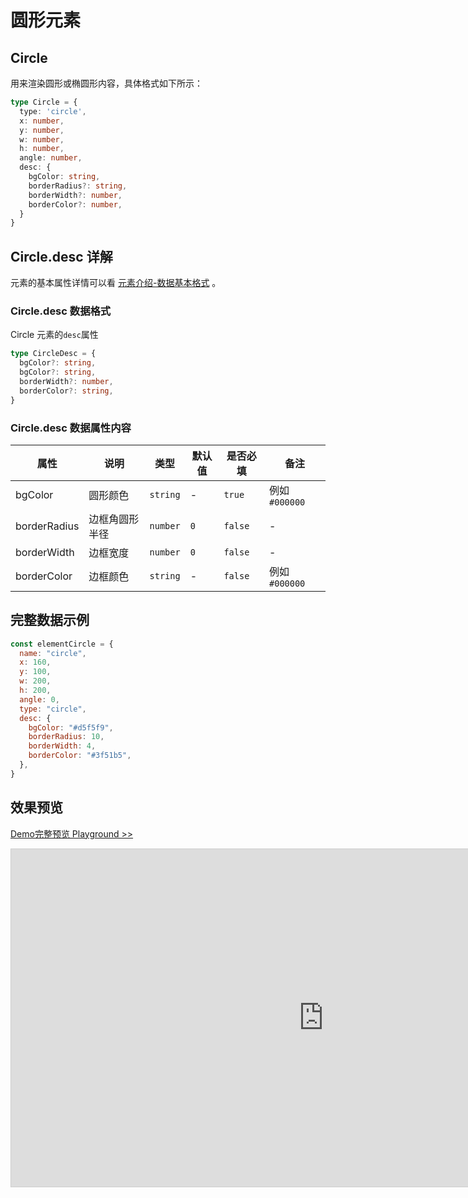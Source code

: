 # 圆形元素

## Circle

用来渲染圆形或椭圆形内容，具体格式如下所示：

```ts
type Circle = {
  type: 'circle',
  x: number,
  y: number,
  w: number,
  h: number,
  angle: number,
  desc: {
    bgColor: string,
    borderRadius?: string,
    borderWidth?: number,
    borderColor?: number,
  }
}
```

## Circle.desc 详解

元素的基本属性详情可以看 [元素介绍-数据基本格式](./info.md#数据基本格式) 。

### Circle.desc 数据格式

Circle 元素的`desc`属性

```ts
type CircleDesc = {
  bgColor?: string,
  bgColor?: string,
  borderWidth?: number,
  borderColor?: string,
}
```

### Circle.desc 数据属性内容


|属性|说明|类型|默认值|是否必填|备注|
|--|--|--|--|--|--|
| bgColor | 圆形颜色 |`string`| - | `true` | 例如 `#000000` |
| borderRadius | 边框角圆形半径 |`number`| `0` | `false` | - |
| borderWidth | 边框宽度 |`number`| `0` | `false` | - |
| borderColor | 边框颜色 |`string`| - | `false` | 例如 `#000000`  |


## 完整数据示例

```js
const elementCircle = {
  name: "circle",
  x: 160,
  y: 100,
  w: 200,
  h: 200,
  angle: 0,
  type: "circle",
  desc: {
    bgColor: "#d5f5f9",
    borderRadius: 10,
    borderWidth: 4,
    borderColor: "#3f51b5",
  },
}
```


## 效果预览

[Demo完整预览 Playground >>](https://idraw.js.org/playground/?demo=elem-circle)

<iframe 
    src="https://idraw.js.org/playground/?demo=elem-circle&header=false&sider=false&default-editor-split=37" 
    width="1000" height="540" frameborder="no" border="0"
    style="border: 1px solid #cecece; margin: 0px auto;"
  ></iframe>